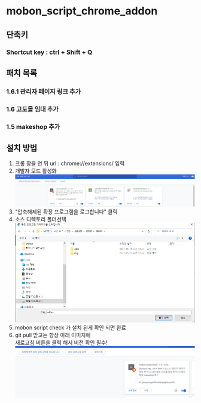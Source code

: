 # mobon_script_chrome_addon
## 단축키  
### Shortcut key : ctrl + Shift + Q
## 패치 목록
### 1.6.1 관리자 페이지 링크 추가
### 1.6 고도몰 임대 추가
### 1.5 makeshop 추가

## 설치 방법
1. 크롬 창을 연 뒤 url : chrome://extensions/ 입력
2. 개발자 모드 활성화
   ![img.png](img/img.png)
3. "압축해제된 확장 프로그램을 로그합니다" 클릭
4. 소스 디렉토리 폴더선택
   ![img.png](img/img2.png)
5. mobon script check 가 설치 된게 확인 되면 완료
6. git pull 받고는 항상 아래 이미지에   
   새로고침 버튼을 클릭 해서 버전 확인 필수!
   ![img.png](img/img3.png)
   